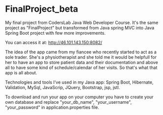 # FinalProject_beta
My final project from CodersLab Java Web Developer Course. It's the same project as "FinalProject" but transformed from Java spring MVC into Java Spring Boot project with few more improvements.

You can access it at: http://46.101.143.150:8082/

The idea of the app came from my fiancee who recently started to act as a sole trader. She's a physiotherapist and she told me it would be helpfull for her to have an app to store patient data and their documentation and above all to have some kind of schedule/calendar of her visits. So that's what that app is all about.

Technologies and tools I've used in my Java app: Spring Boot, Hibernate, Validation, MySql, JavaScrip, JQuery, Bootstrap, jsp, jstl.

To download and run your app on your computer you have to create your own database and replace "your_db_name", "your_username", "your_password" in application.properties file.

